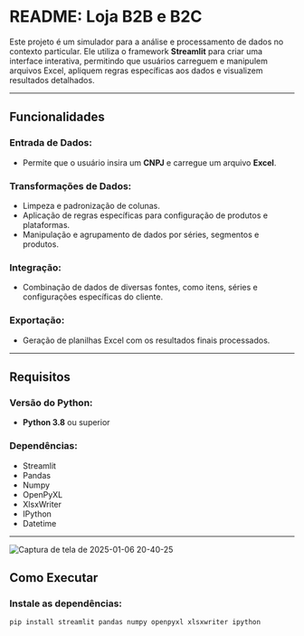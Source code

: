# README: Loja B2B e B2C
Este projeto é um simulador para a análise e processamento de dados no contexto particular. Ele utiliza o framework **Streamlit** para criar uma interface interativa, permitindo que usuários carreguem e manipulem arquivos Excel, apliquem regras específicas aos dados e visualizem resultados detalhados.

---

## Funcionalidades

### Entrada de Dados:
- Permite que o usuário insira um **CNPJ** e carregue um arquivo **Excel**.

### Transformações de Dados:
- Limpeza e padronização de colunas.
- Aplicação de regras específicas para configuração de produtos e plataformas.
- Manipulação e agrupamento de dados por séries, segmentos e produtos.

### Integração:
- Combinação de dados de diversas fontes, como itens, séries e configurações específicas do cliente.

### Exportação:
- Geração de planilhas Excel com os resultados finais processados.

---

## Requisitos

### Versão do Python:
- **Python 3.8** ou superior

### Dependências:
- Streamlit
- Pandas
- Numpy
- OpenPyXL
- XlsxWriter
- IPython
- Datetime

---
![Captura de tela de 2025-01-06 20-40-25](https://github.com/user-attachments/assets/192a94fb-ce0f-46b2-ba77-685e9fc0fd01)


## Como Executar

### Instale as dependências:
```bash
pip install streamlit pandas numpy openpyxl xlsxwriter ipython



